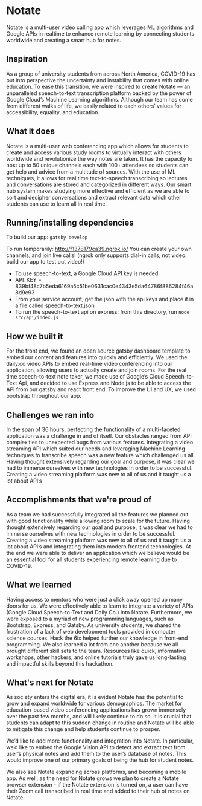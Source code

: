 # Notate
Notate is a multi-user video calling app which leverages ML algorithms and Google APIs in realtime to enhance remote learning by connecting students worldwide and creating a smart hub for notes.
## Inspiration
As a group of university students from across North America, COVID-19 has put into perspective the uncertainty and instability that comes with online education. To ease this transition, we were inspired to create Notate — an unparalleled speech-to-text transcription platform backed by the power of Google Cloud’s Machine Learning algorithms. Although our team has come from different walks of life, we easily related to each others’ values for accessibility, equality, and education.

## What it does
Notate is a multi-user web conferencing app which allows for students to create and access various study rooms to virtually interact with others worldwide and revolutionize the way notes are taken. It has the capacity to host up to 50 unique channels each with 100+ attendees so students can get help and advice from a multitude of sources. With the use of ML techniques, it allows for real time text-to-speech transcribing so lectures and conversations are stored and categorized in different ways. Our smart hub system makes studying more effective and efficient as we are able to sort and decipher conversations and extract relevant data which other students can use to learn all in real time.

## Running/installing dependencies
To build our app: `gatsby develop`

To run temporarily: http://f1378179ca39.ngrok.io/
You can create your own channels, and join live calls! (ngrok only supports dial-in calls, not video. build our app to test out video!)

- To use speech-to-text, a Google Cloud API key is needed
- API_KEY = 839bf48c7b5eda6169a5c51be0631cac0e4343e5da64786f886284f46a8d9c93
- From your service account, get the json with the api keys and place it in a file called speech-to-text.json
- To run the speech-to-text api on express: from this directory, run `node src/api/index.js`


## How we built it
For the front end, we found an open source gatsby dashboard template to embed our content and features into quickly and efficiently. We used the daily.co video APIs to embed real-time video conferencing into our application, allowing users to actually create and join rooms. For the real time speech-to-text note taker, we made use of Google’s Cloud Speech-to-Text Api, and decided to use Express and Node.js to be able to access the API from our gatsby and react front end. To improve the UI and UX, we used bootstrap throughout our app.

## Challenges we ran into
In the span of 36 hours, perfecting the functionality of a multi-faceted application was a challenge in and of itself. Our obstacles ranged from API complexities to unexpected bugs from various features. Integrating a video streaming API which suited our needs and leveraging Machine Learning techniques to transcribe speech was a new feature which challenged us all. Having thought extensively regarding our goal and purpose, it was clear we had to immerse ourselves with new technologies in order to be successful. Creating a video streaming platform was new to all of us and it taught us a lot about API’s 

## Accomplishments that we're proud of
As a team we had successfully integrated all the features we planned out with good functionality while allowing room to scale for the future. Having thought extensively regarding our goal and purpose, it was clear we had to immerse ourselves with new technologies in order to be successful. Creating a video streaming platform was new to all of us and it taught us a lot about API’s and integrating them into modern frontend technologies. At the end we were able to deliver an application which we believe would be an essential tool for all students experiencing remote learning due to COVID-19.

## What we learned
Having access to mentors who were just a click away opened up many doors for us. We were effectively able to learn to integrate a variety of APIs (Google Cloud Speech-to-Text and Daily Co.) into Notate. Furthermore, we were exposed to a myriad of new programming languages, such as Bootstrap, Express, and Gatsby. As university students, we shared the frustration of a lack of web development tools provided in computer science courses. Hack the 6ix helped further our knowledge in front-end programming. We also learned a lot from one another because we all brought different skill sets to the team. Resources like quick, informative workshops, other hackers, and online tutorials truly gave us long-lasting and impactful skills beyond this hackathon. 


## What's next for Notate
As society enters the digital era, it is evident Notate has the potential to grow and expand worldwide for various demographics. The market for education-based video conferencing applications has grown immensely over the past few months, and will likely continue to do so. It is crucial that students can adapt to this sudden change in routine and Notate will be able to mitigate this change and help students continue to prosper.

We’d like to add more functionality and integration into Notate. In particular, we’d like to embed the Google Vision API to detect and extract text from user’s physical notes and add them to the user’s database of notes. This would improve one of our primary goals of being the hub for student notes.

We also see Notate expanding across platforms, and becoming a mobile app.  As well, as the need for Notate grows we plan to create a Notate browser extension - if the Notate extension is turned on, a user can have their Zoom call transcribed in real time and added to their hub of notes on Notate.




